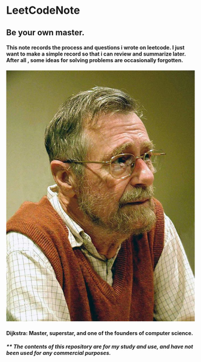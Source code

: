 # LeetCodeNote


## Be your own master.
#### This note records the process and questions i wrote on leetcode. I just want to make a simple record so that i can review and summarize later. After all , some ideas for solving problems are occasionally forgotten.


![](image/csMaster.jpg)

#### Dijkstra: Master, superstar, and one of the founders of computer science.


##### ** *The contents of this repository are for my study and use, and have not been used for any commercial purposes*.